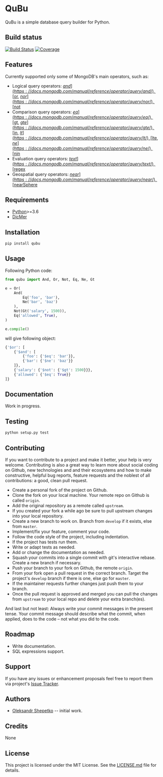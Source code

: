 # QuBu

QuBu is a simple database query builder for Python.


## Build status

[![Build Status](https://travis-ci.org/ashep/qubu.svg?branch=master)](https://travis-ci.org/ashep/qubu)
[![Coverage](https://codecov.io/gh/ashep/qubu/branch/master/graph/badge.svg)](https://codecov.io/gh/ashep/qubu)


## Features

Currently supported only some of MongoDB's main operators, such as:

* Logical query operators:
[$and](https://docs.mongodb.com/manual/reference/operator/query/and/), 
[$or](https://docs.mongodb.com/manual/reference/operator/query/or/),
[$nor](https://docs.mongodb.com/manual/reference/operator/query/nor/),
[$not](https://docs.mongodb.com/manual/reference/operator/query/not/)
* Comparison query operators: 
[$eq](https://docs.mongodb.com/manual/reference/operator/query/eq/),
[$gt](https://docs.mongodb.com/manual/reference/operator/query/gt/),
[$gte](https://docs.mongodb.com/manual/reference/operator/query/gte/),
[$in](https://docs.mongodb.com/manual/reference/operator/query/in/),
[$lt](https://docs.mongodb.com/manual/reference/operator/query/lt/),
[$lte](https://docs.mongodb.com/manual/reference/operator/query/lte/),
[$ne](https://docs.mongodb.com/manual/reference/operator/query/ne/),
[$nin](https://docs.mongodb.com/manual/reference/operator/query/nin/)
* Evaluation query operators:
[$text](https://docs.mongodb.com/manual/reference/operator/query/text/),
[$regex](https://docs.mongodb.com/manual/reference/operator/query/regex/)
* Geospatial query operators:
[$near](https://docs.mongodb.com/manual/reference/operator/query/near/),
[$nearSphere](https://docs.mongodb.com/manual/reference/operator/query/nearSphere/)


## Requirements

- [Python](https://python.org)>=3.6
- [DicMer](https://github.com/ashep/dicmer)


## Installation

```bash
pip install qubu
```

## Usage

Following Python code:

```python
from qubu import And, Or, Not, Eq, Ne, Gt

e = Or(
    And(
        Eq('foo', 'bar'), 
        Ne('bar', 'baz')
    ),
    Not(Gt('salary', 1500)),
    Eq('allowed', True),
)

e.compile()
```

will give following object:

```python
{'$or': [
    {'$and': [
        {'foo': {'$eq': 'bar'}},
        {'bar': {'$ne': 'baz'}}
    ]}, 
    {'salary': {'$not': {'$gt': 1500}}}, 
    {'allowed': {'$eq': True}}
]}
``` 


## Documentation

Work in progress.


## Testing

```bash
python setup.py test
```


## Contributing

If you want to contribute to a project and make it better, your help is very 
welcome. Contributing is also a great way to learn more about social coding on 
Github, new technologies and and their ecosystems and how to make constructive, 
helpful bug reports, feature requests and the noblest of all contributions: 
a good, clean pull request.

- Create a personal fork of the project on Github.
- Clone the fork on your local machine. Your remote repo on Github is called 
  `origin`.
- Add the original repository as a remote called `upstream`.
- If you created your fork a while ago be sure to pull upstream changes into 
  your local repository.
- Create a new branch to work on. Branch from `develop` if it exists, else from 
  `master`.
- Implement/fix your feature, comment your code.
- Follow the code style of the project, including indentation.
- If the project has tests run them.
- Write or adapt tests as needed.
- Add or change the documentation as needed.
- Squash your commits into a single commit with git's interactive rebase. Create 
  a new branch if necessary.
- Push your branch to your fork on Github, the remote `origin`.
- From your fork open a pull request in the correct branch. Target the project's 
  `develop` branch if there is one, else go for `master`.
- If the maintainer requests further changes just push them to your branch. 
- Once the pull request is approved and merged you can pull the changes from 
  `upstream` to your local repo and delete your extra branch(es).

And last but not least: Always write your commit messages in the present tense. 
Your commit message should describe what the commit, when applied, does to the 
code – not what you did to the code.


## Roadmap

* Write documentation.
* SQL expressions support.


## Support

If you have any issues or enhancement proposals feel free to report them via 
project's [Issue Tracker](https://github.com/ashep/qubu/issues). 


## Authors

* [Oleksandr Shepetko](https://shepetko.com) -- initial work.


## Credits

None


## License

This project is licensed under the MIT License. See the [LICENSE.md](LICENSE.md) 
file for details.
